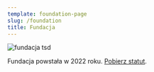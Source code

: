 ```yaml
---
template: foundation-page
slug: /foundation
title: Fundacja
---
```

![fundacja tsd](/assets/4.jpg)

F﻿undacja powstała w 2022 roku. <a href="assets/statut-tsd.pdf" target="_blank">Pobierz statut</a>.
